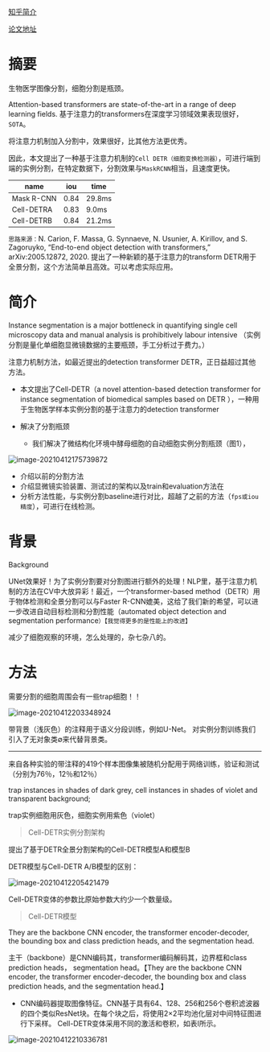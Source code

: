 [知乎简介](https://zhuanlan.zhihu.com/p/337479181)

[论文地址](https://arxiv.org/pdf/2011.09763.pdf)

# 摘要

生物医学图像分割，细胞分割是瓶颈。

Attention-based transformers are state-of-the-art in a range of deep learning fields. 基于注意力的transformers在深度学习领域效果表现很好，`SOTA`。

将注意力机制加入分割中，效果很好，比其他方法更优秀。

因此，本文提出了一种基于注意力机制的`Cell DETR（细胞变换检测器）`，可进行端到端的实例分割，在特定数据下，分割效果与`MaskRCNN`相当，且速度更快。

| name       | iou  | time   |
| ---------- | ---- | ------ |
| Mask R-CNN | 0.84 | 29.8ms |
| Cell-DETRA | 0.83 | 9.0ms  |
| Cell-DETRB | 0.84 | 21.2ms |

`思路来源：`N. Carion, F. Massa, G. Synnaeve, N. Usunier, A. Kirillov, and S. Zagoruyko, “End-to-end object detection with transformers,” arXiv:2005.12872, 2020.  提出了一种新颖的基于注意力的transform DETR用于全景分割，这个方法简单且高效。可以考虑实际应用。

# 简介

Instance segmentation is a major bottleneck in quantifying single cell microscopy data and manual analysis is prohibitively labour intensive （实例分割是量化单细胞显微镜数据的主要瓶颈，手工分析过于费力。）

注意力机制方法，如最近提出的detection transformer DETR，正日益超过其他方法。

- 本文提出了Cell-DETR（a novel attention-based detection transformer for instance segmentation of biomedical samples based on DETR ），一种用于生物医学样本实例分割的基于注意力的detection transformer

- 解决了分割瓶颈
    - 我们解决了微结构化环境中酵母细胞的自动细胞实例分割瓶颈（图1），

![image-20210412175739872](..\..\pics\CV\ISG\Untitled\image-20210412175739872.png)

- 介绍以前的分割方法
- 介绍显微镜实验装置、测试过的架构以及train和evaluation方法在
- 分析方法性能，与实例分割baseline进行对比，超越了之前的方法（`fps或iou精度`），可进行在线检测。

# 背景

Background

UNet效果好！为了实例分割要对分割图进行额外的处理！NLP里，基于注意力机制的方法在CV中大放异彩！最近，一个transformer-based method（DETR）用于物体检测和全景分割可以与Faster R-CNN媲美，这给了我们新的希望，可以进一步改进自动目标检测和分割性能（automated object detection and segmentation performance`）【我觉得更多的是性能上的改进】`

减少了细胞观察的环境，怎么处理的，杂七杂八的。

# 方法

需要分割的细胞周围会有一些trap细胞！！

![image-20210412203348924](..\..\pics\CV\ISG\Untitled\image-20210412203348924.png)

带背景（浅灰色）的注释用于语义分段训练，例如U-Net。 对实例分割训练我们引入了无对象类∅来代替背景类。

----

来自各种实验的带注释的419个样本图像集被随机分配用于网络训练，验证和测试（分别为76％，12％和12％）

trap instances in shades of dark grey, cell instances in shades of violet and transparent background; 

trap实例细胞用灰色，细胞实例用紫色（violet）

> Cell-DETR实例分割架构

提出了基于DETR全景分割架构的Cell-DETR模型A和模型B

DETR模型与Cell-DETR A/B模型的区别：

![image-20210412205421479](..\..\pics\CV\ISG\Untitled\image-20210412205421479.png)

Cell-DETR变体的参数比原始参数大约少一个数量级。

> Cell-DETR模型

They are the backbone CNN encoder, the transformer encoder-decoder, the bounding box and class prediction heads, and the segmentation head.

主干（backbone）是CNN编码其，transformer编码解码其，边界框和class prediction heads， segmentation head。【They are the backbone CNN encoder, the transformer encoder-decoder, the bounding box and class prediction heads, and the segmentation head.】

- CNN编码器提取图像特征。CNN基于具有64、128、256和256个卷积滤波器的四个类似ResNet块。在每个块之后，将使用2×2平均池化层对中间特征图进行下采样。 Cell-DETR变体采用不同的激活和卷积，如表I所示。

![image-20210412210336781](..\..\pics\CV\ISG\Untitled\image-20210412210336781.png)